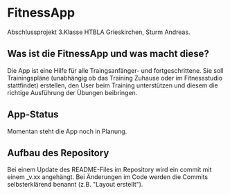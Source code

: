 # FitnessApp
Abschlussprojekt 3.Klasse HTBLA Grieskirchen, Sturm Andreas.

## Was ist die FitnessApp und was macht diese?
Die App ist eine Hilfe für alle Traingsanfänger- und fortgeschrittene. Sie soll Trainingspläne (unabhängig ob das Training Zuhause oder im Fitnessstudio stattfindet) erstellen, den User beim Training unterstützen und diesem die richtige Ausführung der Übungen beibringen.

## App-Status
Momentan steht die App noch in Planung.

## Aufbau des Repository
Bei einem Update des README-Files im Repository wird ein commit mit einem \_v.xx angehängt. Bei Änderungen im Code werden die Commits selbsterklärend benannt (z.B. "Layout erstellt").
